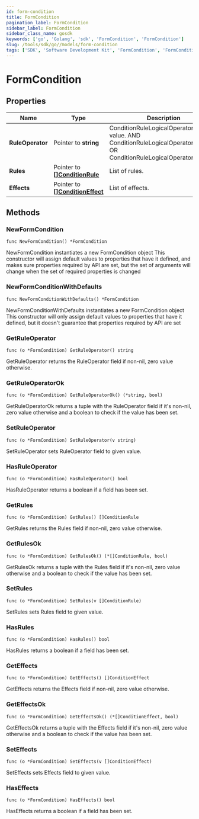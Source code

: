 ```yaml
---
id: form-condition
title: FormCondition
pagination_label: FormCondition
sidebar_label: FormCondition
sidebar_class_name: gosdk
keywords: ['go', 'Golang', 'sdk', 'FormCondition', 'FormCondition'] 
slug: /tools/sdk/go//models/form-condition
tags: ['SDK', 'Software Development Kit', 'FormCondition', 'FormCondition']
---
```


# FormCondition

## Properties

Name | Type | Description | Notes
------------ | ------------- | ------------- | -------------
**RuleOperator** | Pointer to **string** | ConditionRuleLogicalOperatorType value. AND ConditionRuleLogicalOperatorTypeAnd OR ConditionRuleLogicalOperatorTypeOr | [optional] 
**Rules** | Pointer to [**[]ConditionRule**](condition-rule) | List of rules. | [optional] 
**Effects** | Pointer to [**[]ConditionEffect**](condition-effect) | List of effects. | [optional] 

## Methods

### NewFormCondition

`func NewFormCondition() *FormCondition`

NewFormCondition instantiates a new FormCondition object
This constructor will assign default values to properties that have it defined,
and makes sure properties required by API are set, but the set of arguments
will change when the set of required properties is changed

### NewFormConditionWithDefaults

`func NewFormConditionWithDefaults() *FormCondition`

NewFormConditionWithDefaults instantiates a new FormCondition object
This constructor will only assign default values to properties that have it defined,
but it doesn't guarantee that properties required by API are set

### GetRuleOperator

`func (o *FormCondition) GetRuleOperator() string`

GetRuleOperator returns the RuleOperator field if non-nil, zero value otherwise.

### GetRuleOperatorOk

`func (o *FormCondition) GetRuleOperatorOk() (*string, bool)`

GetRuleOperatorOk returns a tuple with the RuleOperator field if it's non-nil, zero value otherwise
and a boolean to check if the value has been set.

### SetRuleOperator

`func (o *FormCondition) SetRuleOperator(v string)`

SetRuleOperator sets RuleOperator field to given value.

### HasRuleOperator

`func (o *FormCondition) HasRuleOperator() bool`

HasRuleOperator returns a boolean if a field has been set.

### GetRules

`func (o *FormCondition) GetRules() []ConditionRule`

GetRules returns the Rules field if non-nil, zero value otherwise.

### GetRulesOk

`func (o *FormCondition) GetRulesOk() (*[]ConditionRule, bool)`

GetRulesOk returns a tuple with the Rules field if it's non-nil, zero value otherwise
and a boolean to check if the value has been set.

### SetRules

`func (o *FormCondition) SetRules(v []ConditionRule)`

SetRules sets Rules field to given value.

### HasRules

`func (o *FormCondition) HasRules() bool`

HasRules returns a boolean if a field has been set.

### GetEffects

`func (o *FormCondition) GetEffects() []ConditionEffect`

GetEffects returns the Effects field if non-nil, zero value otherwise.

### GetEffectsOk

`func (o *FormCondition) GetEffectsOk() (*[]ConditionEffect, bool)`

GetEffectsOk returns a tuple with the Effects field if it's non-nil, zero value otherwise
and a boolean to check if the value has been set.

### SetEffects

`func (o *FormCondition) SetEffects(v []ConditionEffect)`

SetEffects sets Effects field to given value.

### HasEffects

`func (o *FormCondition) HasEffects() bool`

HasEffects returns a boolean if a field has been set.


